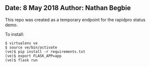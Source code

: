Date: 8 May 2018
Author: Nathan Begbie
---------------------

This repo was created as a temporary endpoint for the rapidpro status demo.

To install:

```
$ virtualenv ve
$ source ve/bin/activate
(ve)$ pip install -r requirements.txt
(ve)$ export FLASK_APP=app
(ve)$ flask run
```
